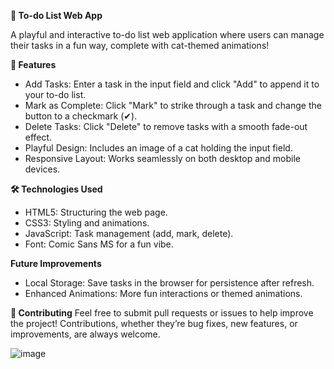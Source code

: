 **📝 To-do List Web App**

A playful and interactive to-do list web application where users can manage their tasks in a fun way, complete with cat-themed animations!

**🚀 Features**

- Add Tasks: Enter a task in the input field and click "Add" to append it to your to-do list.
- Mark as Complete: Click "Mark" to strike through a task and change the button to a checkmark (✔).
- Delete Tasks: Click "Delete" to remove tasks with a smooth fade-out effect.
- Playful Design: Includes an image of a cat holding the input field.
- Responsive Layout: Works seamlessly on both desktop and mobile devices.

**🛠️ Technologies Used**

- HTML5: Structuring the web page.
- CSS3: Styling and animations.
- JavaScript: Task management (add, mark, delete).
- Font: Comic Sans MS for a fun vibe.

**Future Improvements**
- Local Storage: Save tasks in the browser for persistence after refresh.
- Enhanced Animations: More fun interactions or themed animations.

**👏 Contributing**
Feel free to submit pull requests or issues to help improve the project! Contributions, whether they’re bug fixes, new features, or improvements, are always welcome.

![image](https://github.com/user-attachments/assets/7a164b5c-fae9-4189-8bc8-8cc9bc37ac28)

